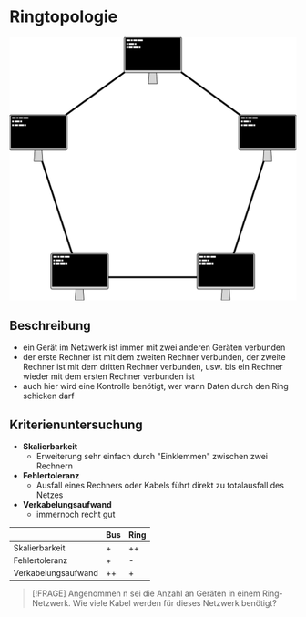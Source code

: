 # Ringtopologie

![Bild eines Ring-Netzwerkes](images/ring.svg ':size=400 Schaubild Ringtopologie')

## Beschreibung

- ein Gerät im Netzwerk ist immer mit zwei anderen Geräten verbunden
- der erste Rechner ist mit dem zweiten Rechner verbunden, der zweite Rechner ist mit dem dritten Rechner verbunden, usw. bis ein Rechner wieder mit dem ersten Rechner verbunden ist
- auch hier wird eine Kontrolle benötigt, wer wann Daten durch den Ring schicken darf

## Kriterienuntersuchung

- **Skalierbarkeit**
  - Erweiterung sehr einfach durch "Einklemmen" zwischen zwei Rechnern
- **Fehlertoleranz**
  - Ausfall eines Rechners oder Kabels führt direkt zu totalausfall des Netzes
- **Verkabelungsaufwand**
  - immernoch recht gut

<div class="vergleichstabelle">

|                     | Bus | Ring |
|---------------------|-----|------|
| Skalierbarkeit      | +   | ++   |
| Fehlertoleranz      | +   | -    |
| Verkabelungsaufwand | ++  | +    |

</div>

> [!FRAGE]
> Angenommen n sei die Anzahl an Geräten in einem Ring-Netzwerk. Wie viele Kabel werden für dieses Netzwerk benötigt?